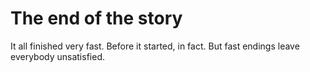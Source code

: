 The end of the story
====================

It all finished very fast. Before it started, in fact. 
But fast endings leave everybody unsatisfied. 
